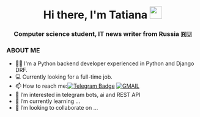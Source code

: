 <h1 align="center">Hi there, I'm Tatiana <img src="https://github.com/blackcater/blackcater/raw/main/images/Hi.gif" height="32"/></h1>
<h3 align="center">Computer science student, IT news writer from Russia 🇷🇺</h3>

### ABOUT ME
- :woman_technologist: I'm a Python backend developer experienced in Python and Django DRF.
- :computer: Currently looking for a full-time job.
- 📫 How to reach me:[![Telegram Badge](https://img.shields.io/badge/-Telegram-blue?style=flat&logo=Telegram&logoColor=white)](https://t.me/dinaraospan) [![GMAIL](https://img.shields.io/badge/Gmail-D14836?style=for-the-badge&logo=gmail&logoColor=white)](mailto:kroxxatt@gmail.com)
- 👀 I’m interested in telegram bots, ai and REST API
- 🌱 I’m currently learning ...
- 💞️ I’m looking to collaborate on ...

<!---
TatianaSharova/TatianaSharova is a ✨ special ✨ repository because its `README.md` (this file) appears on your GitHub profile.
You can click the Preview link to take a look at your changes.
--->
